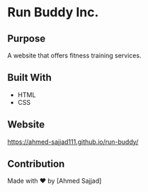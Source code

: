 # Run Buddy Inc.

## Purpose
A website that offers fitness training services.

## Built With
* HTML
* CSS

## Website
https://ahmed-sajjad111.github.io/run-buddy/

## Contribution
Made with ❤️ by [Ahmed Sajjad]

